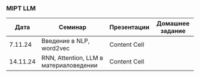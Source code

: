 ### MIPT LLM

| Дата     |    Семинар                             | Презентации      | Домашнее задание |
| ---------|----------------------------------------| -----------------|------------------|
| 7.11.24  | Введение в NLP, word2vec               | Content Cell     |                  |
| 14.11.24 | RNN, Attention, LLM в материаловедении | Content Cell     |                  |
